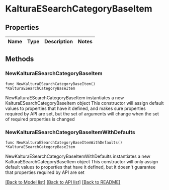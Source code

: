 # KalturaESearchCategoryBaseItem

## Properties

Name | Type | Description | Notes
------------ | ------------- | ------------- | -------------

## Methods

### NewKalturaESearchCategoryBaseItem

`func NewKalturaESearchCategoryBaseItem() *KalturaESearchCategoryBaseItem`

NewKalturaESearchCategoryBaseItem instantiates a new KalturaESearchCategoryBaseItem object
This constructor will assign default values to properties that have it defined,
and makes sure properties required by API are set, but the set of arguments
will change when the set of required properties is changed

### NewKalturaESearchCategoryBaseItemWithDefaults

`func NewKalturaESearchCategoryBaseItemWithDefaults() *KalturaESearchCategoryBaseItem`

NewKalturaESearchCategoryBaseItemWithDefaults instantiates a new KalturaESearchCategoryBaseItem object
This constructor will only assign default values to properties that have it defined,
but it doesn't guarantee that properties required by API are set


[[Back to Model list]](../README.md#documentation-for-models) [[Back to API list]](../README.md#documentation-for-api-endpoints) [[Back to README]](../README.md)


